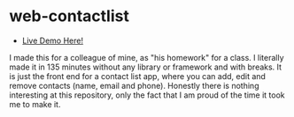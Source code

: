 # web-contactlist

 - [Live Demo Here!](https://space-hound.github.io/web-contactlist/)

I made this for a colleague of mine, as "his homework" for a class. I literally made it in 135 minutes without any library or framework and with breaks. It is just the front end for a contact list app, where you can add, edit and remove contacts (name, email and phone). Honestly there is nothing interesting at this repository, only the fact that I am proud of the time it took me to make it.
